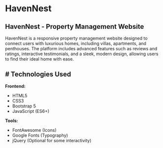 # HavenNest 

## HavenNest - Property Management Website 
 
HavenNest is a responsive property management website designed to connect users with luxurious homes, including villas, apartments, and penthouses. The platform includes advanced features such as reviews and ratings, interactive testimonials, and a sleek, modern design, allowing users to find their ideal home with ease.

 ## # Technologies Used ## 
  **Frontend:** 
  - HTML5 
  - CSS3 
  - Bootstrap 5 
  - JavaScript (ES6+) 

  **Tools:** 
 - FontAwesome (Icons) 
 - Google Fonts (Typography) 
 - jQuery (Optional for some interactivity)
